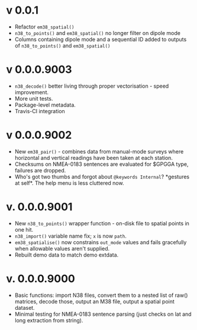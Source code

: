 # v 0.0.1

  * Refactor `em38_spatial()` 
  * `n38_to_points()` and `em38_spatial()` no longer filter on dipole mode
  * Columns containing dipole mode and a sequential ID added to outputs of `n38_to_points()` and `em38_spatial()`


# v 0.0.0.9003

  * `n38_decode()` better living through proper vectorisation - speed 
    improvement.
  * More unit tests.
  * Package-level metadata.
  * Travis-CI integration

# v 0.0.0.9002

  * New `em38_pair()` - combines data from manual-mode surveys where 
    horizontal and vertical readings have been taken at each station.
  * Checksums on NMEA-0183 sentences are evaluated for $GPGGA type, failures 
    are dropped.
  * Who's got two thumbs and forgot about `@keywords Internal`? \*gestures at 
    self\*. The help menu is less cluttered now.

# v. 0.0.0.9001

  * New `n38_to_points()` wrapper function - on-disk file to spatial points 
    in one hit.
  * `n38_import()` variable name fix; `x` is now `path`.
  * `em38_spatialise()` now constrains `out_mode` values and fails gracefully 
    when allowable values aren't supplied.
  * Rebuilt demo data to match demo extdata.

# v. 0.0.0.9000

  * Basic functions: import N38 files, convert them to a nested list of raw() 
    matrices, decode those, output an M38 file, output a spatial point dataset.
  * Minimal testing for NMEA-0183 sentence parsing (just checks on lat and 
    long extraction from string).
  
